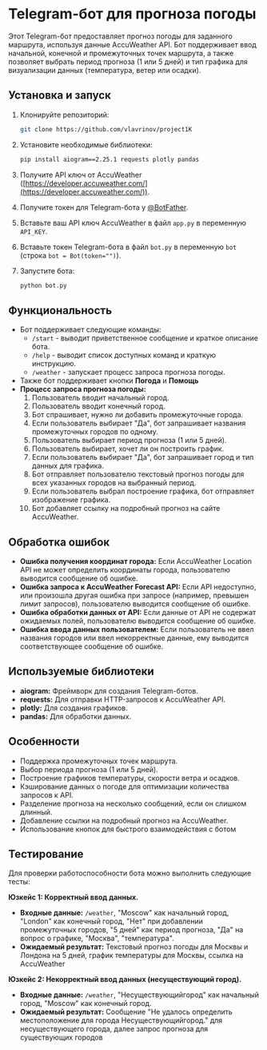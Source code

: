 # Telegram-бот для прогноза погоды

Этот Telegram-бот предоставляет прогноз погоды для заданного маршрута, используя данные AccuWeather API. Бот поддерживает ввод начальной, конечной и промежуточных точек маршрута, а также позволяет выбрать период прогноза (1 или 5 дней) и тип графика для визуализации данных (температура, ветер или осадки).

## Установка и запуск

1. Клонируйте репозиторий:

    ```bash
    git clone https://github.com/vlavrinov/project1K
    ```

2. Установите необходимые библиотеки:

    ```bash
    pip install aiogram==2.25.1 requests plotly pandas
    ```

3. Получите API ключ от AccuWeather ([https://developer.accuweather.com/](https://developer.accuweather.com/)).

4. Получите токен для Telegram-бота у [@BotFather](https://t.me/BotFather).

5. Вставьте ваш API ключ AccuWeather в файл `app.py` в переменную `API_KEY`.

6. Вставьте токен Telegram-бота в файл `bot.py` в переменную `bot` (строка `bot = Bot(token="")`).

7. Запустите бота:

    ```bash
    python bot.py
    ```

## Функциональность

*   Бот поддерживает следующие команды:
    *   `/start` - выводит приветственное сообщение и краткое описание бота.
    *   `/help` - выводит список доступных команд и краткую инструкцию.
    *   `/weather` - запускает процесс запроса прогноза погоды.
*   Также бот поддерживает кнопки **Погода** и **Помощь**
*   **Процесс запроса прогноза погоды:**
    1. Пользователь вводит начальный город.
    2. Пользователь вводит конечный город.
    3. Бот спрашивает, нужно ли добавить промежуточные города.
    4. Если пользователь выбирает "Да", бот запрашивает названия промежуточных городов по одному.
    5. Пользователь выбирает период прогноза (1 или 5 дней).
    6. Пользователь выбирает, хочет ли он построить график.
    7. Если пользователь выбирает "Да", бот запрашивает город и тип данных для графика.
    8. Бот отправляет пользователю текстовый прогноз погоды для всех указанных городов на выбранный период.
    9. Если пользователь выбрал построение графика, бот отправляет изображение графика.
    10. Бот добавляет ссылку на подробный прогноз на сайте AccuWeather.

## Обработка ошибок

*   **Ошибка получения координат города:** Если AccuWeather Location API не может определить координаты города, пользователю выводится сообщение об ошибке.
*   **Ошибка запроса к AccuWeather Forecast API:** Если API недоступно, или произошла другая ошибка при запросе (например, превышен лимит запросов), пользователю выводится сообщение об ошибке.
*   **Ошибка обработки данных от API:** Если данные от API не содержат ожидаемых полей, пользователю выводится сообщение об ошибке.
*   **Ошибка ввода данных пользователем:** Если пользователь не ввел названия городов или ввел некорректные данные, ему выводится соответствующее сообщение об ошибке.

## Используемые библиотеки

*   **aiogram:** Фреймворк для создания Telegram-ботов.
*   **requests:** Для отправки HTTP-запросов к AccuWeather API.
*   **plotly:** Для создания графиков.
*   **pandas:** Для обработки данных.

## Особенности

*   Поддержка промежуточных точек маршрута.
*   Выбор периода прогноза (1 или 5 дней).
*   Построение графиков температуры, скорости ветра и осадков.
*   Кэширование данных о погоде для оптимизации количества запросов к API.
*   Разделение прогноза на несколько сообщений, если он слишком длинный.
*   Добавление ссылки на подробный прогноз на AccuWeather.
*   Использование кнопок для быстрого взаимодействия с ботом

## Тестирование

Для проверки работоспособности бота можно выполнить следующие тесты:

**Юзкейс 1: Корректный ввод данных.**

*   **Входные данные:** `/weather`, "Moscow" как начальный город, "London" как конечный город, "Нет" при добавлении промежуточных городов, "5 дней" как период прогноза, "Да" на вопрос о графике, "Москва", "температура".
*   **Ожидаемый результат:** Текстовый прогноз погоды для Москвы и Лондона на 5 дней, график температуры для Москвы, ссылка на AccuWeather

**Юзкейс 2: Некорректный ввод данных (несуществующий город).**

*   **Входные данные:** `/weather`, "Несуществующийгород" как начальный город, "Moscow" как конечный город.
*   **Ожидаемый результат:** Сообщение "Не удалось определить местоположение для города Несуществующийгород." для несуществующего города, далее запрос прогноза для существующих городов
